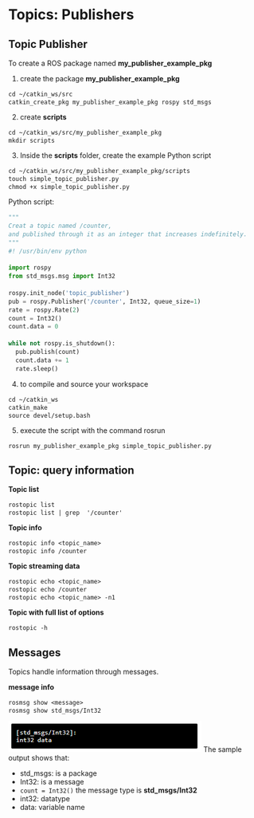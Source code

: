 # Topics: Publishers
## Topic Publisher
To create a ROS package named **my_publisher_example_pkg**

1. create the package **my_publisher_example_pkg**
```commandline
cd ~/catkin_ws/src
catkin_create_pkg my_publisher_example_pkg rospy std_msgs
``` 
2. create **scripts**
```commandline
cd ~/catkin_ws/src/my_publisher_example_pkg
mkdir scripts
```
3. Inside the **scripts** folder, create the example Python script
```commandline
cd ~/catkin_ws/src/my_publisher_example_pkg/scripts
touch simple_topic_publisher.py
chmod +x simple_topic_publisher.py
```
Python script:
```python
"""
Creat a topic named /counter, 
and published through it as an integer that increases indefinitely.
"""
#! /usr/bin/env python

import rospy
from std_msgs.msg import Int32 

rospy.init_node('topic_publisher')
pub = rospy.Publisher('/counter', Int32, queue_size=1)
rate = rospy.Rate(2)
count = Int32()
count.data = 0

while not rospy.is_shutdown(): 
  pub.publish(count)
  count.data += 1
  rate.sleep()
```

4. to compile and source your workspace
```commandline
cd ~/catkin_ws
catkin_make
source devel/setup.bash
```

5. execute the script with the command rosrun
```commandline
rosrun my_publisher_example_pkg simple_topic_publisher.py
```

## Topic: query information
**Topic list**
```commandline
rostopic list
rostopic list | grep  '/counter'
```
**Topic info**
```commandline
rostopic info <topic_name>
rostopic info /counter
```

**Topic streaming data**
```commandline
rostopic echo <topic_name>
rostopic echo /counter
rostopic echo <topic_name> -n1
```

**Topic with full list of options**
```commandline
rostopic -h
```

## Messages
Topics handle information through messages. 

**message info**
```commandline
rosmsg show <message>
rosmsg show std_msgs/Int32
```
![text](../images/std_msgs.png)
The sample output shows that:
+ std_msgs: is a package
+ Int32: is a message
+ `count = Int32()` the message type is **std_msgs/Int32**
+ int32: datatype
+ data: variable name




